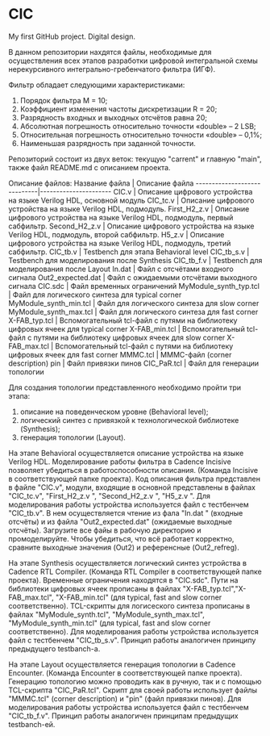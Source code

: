 # CIC
My first GitHub project. Digital design.

В данном репозитории нахдятся файлы, необходимые для осуществления всех этапов разработки цифровой интегральной схемы нерекурсивного интегрально-гребенчатого фильтра (ИГФ).

Фильтр обладает следующими характеристиками:
 1. Порядок фильтра M = 10;
 2. Коэффициент изменения частоты дискретизации R = 20;
 3. Разрядность входных и выходных отсчётов равна 20;
 4. Абсолютная погрешность относительно точности «double» – 2 LSB;
 5. Относительная погрешность относительно точности «double» – 0,1%;
 6. Наименьшая разрядность при заданной точности.
 
Репозиторий состоит из двух веток: текущую "carrent" и главную "main", также файл README.md c описанием проекта.

Описание файлов:
Название файла               | Описание файла
-----------------------------|----------------------
CIC.v                        | Описание цифрового устройства на языке Verilog HDL, основной модуль
CIC_tc.v                     | Описание цифрового устройства на языке Verilog HDL, подмодуль.
First_H2_z.v                 | Описание цифрового устройства на языке Verilog HDL, подмодуль, первый сабфильтр.
Second_H2_z.v                | Описание цифрового устройства на языке Verilog HDL, подмодуль, второй сабфильтр.
H5_z.v                       | Описание цифрового устройства на языке Verilog HDL, подмодуль, третий сабфильтр.
CIC_tb.v                     | Testbench для этапа Behavioral level
CIC_tb_s.v                   | Testbench для моделирования после Synthesis
CIC_tb_f.v                   | Testbench для моделирования после Layout
In.dat                       | Файл с отсчётами входного сигнала
Out2_expected.dat            | Файл с ожидаемыми отсчётами выходного сигнала
CIC.sdc                      | Файл временных ограничений
MyModule_synth_typ.tcl       | Файл для логического синтеза для typical corner
MyModule_synth_min.tcl       | Файл для логического синтеза для slow corner
MyModule_synth_max.tcl       | Файл для логического синтеза для fast corner
X-FAB_typ.tcl                | Вспомогательный tcl-файл с путями на библиотеку цифровых ячеек для typical corner
X-FAB_min.tcl                | Вспомогательный tcl-файл с путями на библиотеку цифровых ячеек для slow corner
X-FAB_max.tcl                | Вспомогательный tcl-файл с путями на библиотеку цифровых ячеек для fast corner
MMMC.tcl                     | MMMC-файл (corner description)
pin                          | Файл привязки пинов
CIC_PaR.tcl                  | Файл для генерации топологии

Для создания топологии представленного необходимо пройти три этапа:
1. описание на поведенческом уровне (Behavioral level);
2. логический синтез с привязкой к технологической библиотеке (Synthesis);
3. генерация топологии (Layout).

На этапе Behavioral осуществляется описание устройства на языке Verilog HDL.
Моделирование работы фильтра в Cadence Incisive позволяет убедиться в работоспособности описания. (Команда Incisive в соответствующей папке проекта). 
Код описания фильтра представлен в файле "CIC.v", модули, входящие в основной представлены в файлах "CIC_tc.v", "First_H2_z.v ", "Second_H2_z.v ", "H5_z.v ".
Для моделирования работы устройства используется файл с тестбенчем "CIC_tb.v". В нем осуществляется чтение из фала "In.dat " (входные отсчёты) и из файла "Out2_expected.dat" (ожидаемые выходные отсчёты).
Загрузите все файы в рабочую директорию и промоделируйте.
Чтобы убедиться, что всё работает корректно, сравните выходные значения (Out2) и референсные (Out2_refreg).

На этапе Synthesis осуществляется логический синтез устройства в Cadence RTL Compiler. (Команда RTL Compiler в соответствующей папке проекта).
Временные ограничения находятся в "CIC.sdc". 
Пути на библиотеки цифровых ячеек прописаны в файлах "X-FAB_typ.tcl","X-FAB_max.tcl", "X-FAB_min.tcl" (для typical, fast and slow corner соответственно).
TCL-скрипты для логисеского синтеза прописаны в файлах "MyModule_synth.tcl", "MyModule_synth_max.tcl", "MyModule_synth_min.tcl" (для typical, fast and slow corner соответственно).
Для моделирования работы устройства используется файл с тестбенчем "CIC_tb_s.v". Принцип работы аналогичен принципу предыдущего testbanch-а.

На этапе Layout осуществляется генерация топологии в Cadence Encounter. (Команда Encounter в соответствующей папке проекта).
Генерацию топологию можно проводить как в ручную, так и с помощью TCL-скрипта "CIC_PaR.tcl". 
Скрипт для своей работы использует файлы "MMMC.tcl" (corner description) и "pin" (файл привязки пинов).
Для моделирования работы устройства используется файл с тестбенчем "CIC_tb_f.v". Принцип работы аналогичен принципам предыдущих testbanch-ей.
